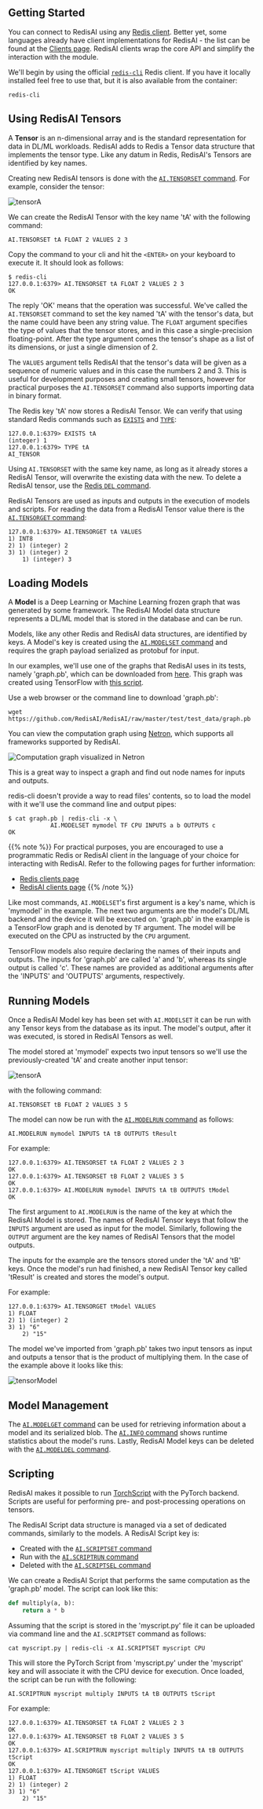 ## Getting Started

<!-- The easiest way to get a standalone Redis server with RedisAI bootstrapped locally is to use the official RedisAI Docker container image:

```src
docker run -d --name redisai -p 6379:6379 redisai/redisai:latest
``` -->

You can connect to RedisAI using any [Redis client](https://redis.io/clients). Better yet, some languages already have client implementations for RedisAI - the list can be found at the [Clients page](clients.md). RedisAI clients wrap the core API and simplify the interaction with the module.

We'll begin by using the official [`redis-cli`](https://redis.io/topics/rediscli) Redis client. If you have it locally installed feel free to use that, but it is also available from the container:

```src
redis-cli
```

## Using RedisAI Tensors

A **Tensor** is an n-dimensional array and is the standard representation for data in DL/ML workloads. RedisAI adds to Redis a Tensor data structure that implements the tensor type. Like any datum in Redis, RedisAI's Tensors are identified by key names.

Creating new RedisAI tensors is done with the [`AI.TENSORSET` command](https://oss.redislabs.com/redisai/commands#aitensorset). For example, consider the tensor:

![tensorA](/images/modules/tensor-A-2-3.png#no-click "tensorA")

We can create the RedisAI Tensor with the key name 'tA' with the following command:

```src
AI.TENSORSET tA FLOAT 2 VALUES 2 3
```

Copy the command to your cli and hit the `<ENTER>` on your keyboard to execute it. It should look as follows:

```src
$ redis-cli
127.0.0.1:6379> AI.TENSORSET tA FLOAT 2 VALUES 2 3
OK
```

The reply 'OK' means that the operation was successful. We've called the `AI.TENSORSET` command to set the key named 'tA' with the tensor's data, but the name could have been any string value. The `FLOAT` argument specifies the type of values that the tensor stores, and in this case a single-precision floating-point. After the type argument comes the tensor's shape as a list of its dimensions, or just a single dimension of 2.

The `VALUES` argument tells RedisAI that the tensor's data will be given as a sequence of numeric values and in this case the numbers 2 and 3. This is useful for development purposes and creating small tensors, however for practical purposes the `AI.TENSORSET` command also supports importing data in binary format.

The Redis key 'tA' now stores a RedisAI Tensor. We can verify that using standard Redis commands such as [`EXISTS`](https://redis.io/commands/exists) and [`TYPE`](https://redis.io/commands/type):

```src
127.0.0.1:6379> EXISTS tA
(integer) 1
127.0.0.1:6379> TYPE tA
AI_TENSOR
```

Using `AI.TENSORSET` with the same key name, as long as it already stores a RedisAI Tensor, will overwrite the existing data with the new. To delete a RedisAI tensor, use the [Redis `DEL` command](https://redis.io/commands/del).

RedisAI Tensors are used as inputs and outputs in the execution of models and scripts. For reading the data from a RedisAI Tensor value there is the [`AI.TENSORGET` command](https://oss.redislabs.com/redisai/commands#aitensorget):

```src
127.0.0.1:6379> AI.TENSORGET tA VALUES
1) INT8
2) 1) (integer) 2
3) 1) (integer) 2
    1) (integer) 3
```

## Loading Models

A **Model** is a Deep Learning or Machine Learning frozen graph that was generated by some framework. The RedisAI Model data structure represents a DL/ML model that is stored in the database and can be run.

Models, like any other Redis and RedisAI data structures, are identified by keys. A Model's key is created using the [`AI.MODELSET` command](https://oss.redislabs.com/redisai/commands#aimodelset) and requires the graph payload serialized as protobuf for input.

In our examples, we'll use one of the graphs that RedisAI uses in its tests, namely 'graph.pb', which can be downloaded from [here](https://github.com/RedisAI/RedisAI/raw/master/test/test_data/graph.pb). This graph was created using TensorFlow with [this script](https://github.com/RedisAI/RedisAI/blob/master/test/test_data/tf-minimal.py).

Use a web browser or the command line to download 'graph.pb':

```src
wget https://github.com/RedisAI/RedisAI/raw/master/test/test_data/graph.pb
```

You can view the computation graph using [Netron](https://lutzroeder.github.io/netron/), which supports all frameworks supported by RedisAI.

![Computation graph visualized in Netron](/images/modules/graph.pb.png "Computation Graph Visualized in Netron")

This is a great way to inspect a graph and find out node names for inputs and outputs.

redis-cli doesn't provide a way to read files' contents, so to load the model with it we'll use the command line and output pipes:

```src
$ cat graph.pb | redis-cli -x \
            AI.MODELSET mymodel TF CPU INPUTS a b OUTPUTS c
OK
```

{{% note %}}
For practical purposes, you are encouraged to use a programmatic Redis or RedisAI client in the language of your choice for interacting with RedisAI. Refer to the following pages for further information:

* [Redis clients page](https://redis.io/clients)
* [RedisAI clients page](https://oss.redislabs.com/redisai/clients)
{{% /note %}}

Like most commands, `AI.MODELSET`'s first argument is a key's name, which is 'mymodel' in the example. The next two arguments are the model's DL/ML backend and the device it will be executed on. 'graph.pb' in the example is a TensorFlow graph and is denoted by `TF` argument. The model will be executed on the CPU as instructed by the `CPU` argument.

TensorFlow models also require declaring the names of their inputs and outputs. The inputs for 'graph.pb' are called 'a' and 'b', whereas its single output is called 'c'. These names are provided as additional arguments after the 'INPUTS' and 'OUTPUTS' arguments, respectively.

## Running Models

Once a RedisAI Model key has been set with `AI.MODELSET` it can be run with any Tensor keys from the database as its input. The model's output, after it was executed, is stored in RedisAI Tensors as well.

The model stored at 'mymodel' expects two input tensors so we'll use the previously-created 'tA' and create another input tensor:

![tensorA](/images/modules/tensor-B-3-5.png#no-click "tensorB")

with the following command:

```src
AI.TENSORSET tB FLOAT 2 VALUES 3 5
```

The model can now be run with the [`AI.MODELRUN` command](https://oss.redislabs.com/redisai/commands#aimodelrun) as follows:

```src
AI.MODELRUN mymodel INPUTS tA tB OUTPUTS tResult
```

For example:

```src
127.0.0.1:6379> AI.TENSORSET tA FLOAT 2 VALUES 2 3
OK
127.0.0.1:6379> AI.TENSORSET tB FLOAT 2 VALUES 3 5
OK
127.0.0.1:6379> AI.MODELRUN mymodel INPUTS tA tB OUTPUTS tModel
OK
```

The first argument to `AI.MODELRUN` is the name of the key at which the RedisAI Model is stored. The names of RedisAI Tensor keys that follow the `INPUTS` argument are used as input for the model. Similarly, following the `OUTPUT` argument are the key names of RedisAI Tensors that the model outputs.

The inputs for the example are the tensors stored under the 'tA' and 'tB' keys. Once the model's run had finished, a new RedisAI Tensor key called 'tResult' is created and stores the model's output.

For example:

```src
127.0.0.1:6379> AI.TENSORGET tModel VALUES
1) FLOAT
2) 1) (integer) 2
3) 1) "6"
    2) "15"
```

The model we've imported from 'graph.pb' takes two input tensors as input and outputs a tensor that is the product of multiplying them. In the case of the example above it looks like this:

![tensorModel](/images/modules/tensor-model.png#no-click "tensorModel")

## Model Management

The [`AI.MODELGET` command](https://oss.redislabs.com/redisai/commands#aimodelget) can be used for retrieving information about a model and its serialized blob. The [`AI.INFO` command](https://oss.redislabs.com/redisai/commands#aiinfo) shows runtime statistics about the model's runs. Lastly, RedisAI Model keys can be deleted with the [`AI.MODELDEL` command](https://oss.redislabs.com/redisai/commands#aimodeldel).

## Scripting

RedisAI makes it possible to run [TorchScript](https://pytorch.org/docs/stable/jit.html) with the PyTorch backend. Scripts are useful for performing pre- and post-processing operations on tensors.

The RedisAI Script data structure is managed via a set of dedicated commands, similarly to the models. A RedisAI Script key is:

* Created with the [`AI.SCRIPTSET` command](https://oss.redislabs.com/redisai/commands#aiscriptset)
* Run with the [`AI.SCRIPTRUN` command](https://oss.redislabs.com/redisai/commands#aiscriptrun)
* Deleted with the [`AI.SCRIPTSEL` command](https://oss.redislabs.com/redisai/commands#aiscriptdel)

We can create a RedisAI Script that performs the same computation as the 'graph.pb' model. The script can look like this:

```py
def multiply(a, b):
    return a * b
```

Assuming that the script is stored in the 'myscript.py' file it can be uploaded via command line and the `AI.SCRIPTSET` command as follows:

```src
cat myscript.py | redis-cli -x AI.SCRIPTSET myscript CPU
```

This will store the PyTorch Script from 'myscript.py' under the 'myscript' key and will associate it with the CPU device for execution. Once loaded, the script can be run with the following:

```src
AI.SCRIPTRUN myscript multiply INPUTS tA tB OUTPUTS tScript
```

For example:

```src
127.0.0.1:6379> AI.TENSORSET tA FLOAT 2 VALUES 2 3
OK
127.0.0.1:6379> AI.TENSORSET tB FLOAT 2 VALUES 3 5
OK
127.0.0.1:6379> AI.SCRIPTRUN myscript multiply INPUTS tA tB OUTPUTS tScript
OK
127.0.0.1:6379> AI.TENSORGET tScript VALUES
1) FLOAT
2) 1) (integer) 2
3) 1) "6"
    2) "15"
```
